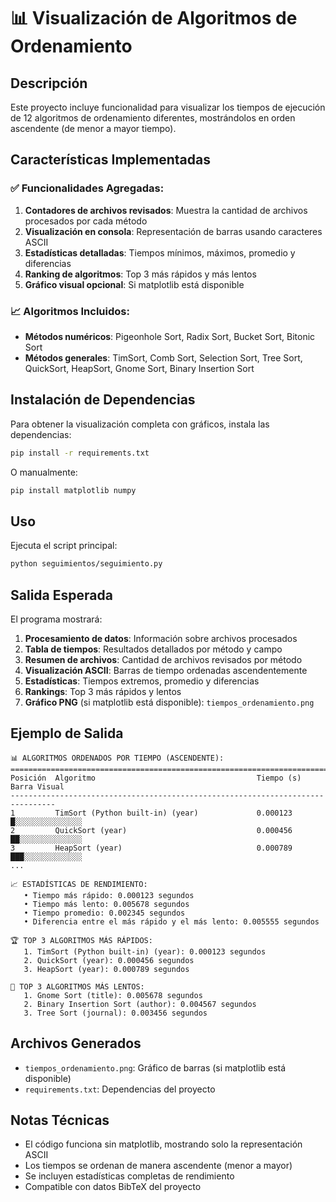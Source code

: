 # 📊 Visualización de Algoritmos de Ordenamiento

## Descripción
Este proyecto incluye funcionalidad para visualizar los tiempos de ejecución de 12 algoritmos de ordenamiento diferentes, mostrándolos en orden ascendente (de menor a mayor tiempo).

## Características Implementadas

### ✅ Funcionalidades Agregadas:
1. **Contadores de archivos revisados**: Muestra la cantidad de archivos procesados por cada método
2. **Visualización en consola**: Representación de barras usando caracteres ASCII
3. **Estadísticas detalladas**: Tiempos mínimos, máximos, promedio y diferencias
4. **Ranking de algoritmos**: Top 3 más rápidos y más lentos
5. **Gráfico visual opcional**: Si matplotlib está disponible

### 📈 Algoritmos Incluidos:
- **Métodos numéricos**: Pigeonhole Sort, Radix Sort, Bucket Sort, Bitonic Sort
- **Métodos generales**: TimSort, Comb Sort, Selection Sort, Tree Sort, QuickSort, HeapSort, Gnome Sort, Binary Insertion Sort

## Instalación de Dependencias

Para obtener la visualización completa con gráficos, instala las dependencias:

```bash
pip install -r requirements.txt
```

O manualmente:
```bash
pip install matplotlib numpy
```

## Uso

Ejecuta el script principal:
```bash
python seguimientos/seguimiento.py
```

## Salida Esperada

El programa mostrará:

1. **Procesamiento de datos**: Información sobre archivos procesados
2. **Tabla de tiempos**: Resultados detallados por método y campo
3. **Resumen de archivos**: Cantidad de archivos revisados por método
4. **Visualización ASCII**: Barras de tiempo ordenadas ascendentemente
5. **Estadísticas**: Tiempos extremos, promedio y diferencias
6. **Rankings**: Top 3 más rápidos y lentos
7. **Gráfico PNG** (si matplotlib está disponible): `tiempos_ordenamiento.png`

## Ejemplo de Salida

```
📊 ALGORITMOS ORDENADOS POR TIEMPO (ASCENDENTE):
================================================================================
Posición  Algoritmo                                    Tiempo (s)      Barra Visual
--------------------------------------------------------------------------------
1         TimSort (Python built-in) (year)             0.000123        █░░░░░░░░░░░░░░░
2         QuickSort (year)                             0.000456        ██░░░░░░░░░░░░░░
3         HeapSort (year)                              0.000789        ███░░░░░░░░░░░░░
...

📈 ESTADÍSTICAS DE RENDIMIENTO:
   • Tiempo más rápido: 0.000123 segundos
   • Tiempo más lento: 0.005678 segundos
   • Tiempo promedio: 0.002345 segundos
   • Diferencia entre el más rápido y el más lento: 0.005555 segundos

🏆 TOP 3 ALGORITMOS MÁS RÁPIDOS:
   1. TimSort (Python built-in) (year): 0.000123 segundos
   2. QuickSort (year): 0.000456 segundos
   3. HeapSort (year): 0.000789 segundos

🐌 TOP 3 ALGORITMOS MÁS LENTOS:
   1. Gnome Sort (title): 0.005678 segundos
   2. Binary Insertion Sort (author): 0.004567 segundos
   3. Tree Sort (journal): 0.003456 segundos
```

## Archivos Generados

- `tiempos_ordenamiento.png`: Gráfico de barras (si matplotlib está disponible)
- `requirements.txt`: Dependencias del proyecto

## Notas Técnicas

- El código funciona sin matplotlib, mostrando solo la representación ASCII
- Los tiempos se ordenan de manera ascendente (menor a mayor)
- Se incluyen estadísticas completas de rendimiento
- Compatible con datos BibTeX del proyecto
